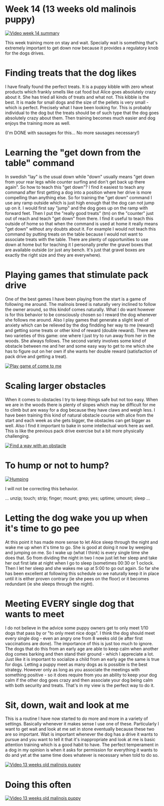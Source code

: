 # Week 14 (13 weeks old malinois puppy)

[![Video week 14 summary](https://img.youtube.com/vi/2BvzfvtySz8/0.jpg)](https://www.youtube.com/watch?v=2BvzfvtySz8)

This week training more on stay and wait. Specially wait is something that's extremely important to get down now because it provides a regulatory knob for the dogs drives. 

# Finding treats that the dog likes
I have finally found the perfect treats. It is a puppy kibble with zero wheat products which frankly smells like cat food but Alice goes absolutely crazy about it. She has tried all kinds of treats and what not. This kibble is the best. It is made for small dogs and the size of the pellets is very small - which is perfect. Precisely what I have been looking for. This is probably individual to the dog but the treats should be of such type that the dog goes absolutely crazy about them. Then training becomes much easier and dog enjoys the training more as well.

(I'm DONE with sausages for this... No more sausages necessary!)

# Learning the "get down from the table" command
In swedish "lay" is the usual down while "down" usually means "get down from your rear legs while counter surfing and don't get back up there again". So how to teach this "get down"? I find it easiest to teach any command after first getting a dog into a position where her drive is more compelling than anything else. So for training the "get down" command I use any ramp outside which is just high enough that the dog can not jump up on it. I would first say "jump" and the dog goes up on the ramp with forward feet. Then I put the "really good treats" (tm) on the "counter" just out of reach and teach "get down" from there. I find it useful to teach this outside of home so that when the command is used at home it really means "get down" without any doubts about it. For example I would not teach this command by putting treats on the table because I would not want to associate treats with the table. There are plenty of opportunities to use down at home but for teaching it I personally prefer the gravel boxes that are available outside (or just any bench. It's just that gravel boxes are exactly the right size and they are everywhere). 

# Playing games that stimulate pack drive
One of the best games I have been playing from the start is a game of following me around. The malinois breed is naturally very inclined to follow the owner around, so this kindof comes naturally. What I do want however is for this behavior to be consciously chosen so I reward the dog whenever she follows me around. Also I play games that generate a slight level of anxiety which can be relieved by the dog findding her way to me (reward) and getting some treats or other kind of reward (double reward). There are two varieties of this game: one where I just try to run away from her in the woods. She always follows. The second variety involves some kind of obstacle between me and her and some easy way to get to me which she has to figure out on her own if she wants her double reward (satisfaction of pack drive and getting a treat). 

[![Play game of come to me](https://img.youtube.com/vi/m7sHvoDMmD8/0.jpg)](https://www.youtube.com/watch?v=m7sHvoDMmD8)

# Scaling larger obstacles
When it comes to obstacles I try to keep things safe but not too easy. When we are in the woods there is plenty of slopes which may be difficult for me to climb but are wasy for a dog because they have claws and weigh less. I have been training this kind of natural obstacle course with alice from the start and each week as she gets bigger, the obstacles can get bigger as well. Also I find it important to bake in some intellectual work here as well. This is like the previous pack drive exercise but a bit more physically challenging. 

[![Find a way with an obstacle](https://img.youtube.com/vi/QAsFjWSFR6U/0.jpg)](https://www.youtube.com/watch?v=QAsFjWSFR6U)

# To hump or not to hump? 

[![Humping](https://img.youtube.com/vi/tKNnzZOSvnw/0.jpg)](https://www.youtube.com/watch?v=tKNnzZOSvnw)

I will not be correcting this behavior.

... unzip; touch; strip; finger; mount; grep; yes; uptime; umount; sleep ...

# Letting the dog wake you up when it's time to go pee
At this point it has made more sense to let Alice sleep through the night and wake me up when it's time to go. She is good at doing it now by weeping and jumping on me. So I wake up (what I think) is every single time she does that. So from dividing the night in two I now just let her sleep and take her out first late at night when I go to sleep (sometimes 00:30 or 1 oclock. Then I let her sleep and she wakes me up at 5:00 to go out again. So far she has been excellent at following this schedule so we naturally keep it in place until it is either proven contrary (ie she pees on the floor) or it becomes redundant (ie she sleeps through the night). 

# Meeting EVERY single dog that wants to meet
I do not believe in the advice some puppy owners get to only meet 1/10 dogs that pass by or "to only meet nice dogs". I think the dog should meet every single dog - even an angry one from 8 weeks old (ie after first vaccinations are done). The importance of this is just too much to ignore. The dogs that do this from an early age are able to keep calm when another dog comes barking and then stand their ground - which I appreciate a lot. Just like it is important to socialize a child from an early age the same is true for dogs. Letting a puppy meet as many dogs as is possible is the best strategy. However only as long as you associate the meetings with something positive - so it does require from you an ability to keep your dog calm if the other dog goes crazy and then associate your dog being calm with both security and treats. That's in my view is the perfect way to do it. 

# Sit, down, wait and look at me
This is a routine I have now started to do more and more in a variety of settings. Basically whenever it makes sense I use one of these. Particularly I want to get wait and look at me set in stone eventually because these two are so important. Wait is important whenever the dog has a drive it wants to pursue and you want to tell it that it's inappropriate and look at me is basic attention training which is a good habit to have. The perfect temperament in a dog in my opinion is when it asks for permission for everything it wants to do and yet at the same time does whatever is necessary when told to do so. 

[![Video 13 weeks old malinois puppy](https://img.youtube.com/vi/gW-lCZi7Vvw/0.jpg)](https://www.youtube.com/watch?v=gW-lCZi7Vvw)

# Doing this often

[![Video 13 weeks old malinois puppy](https://img.youtube.com/vi/W_d81uTRP1c/0.jpg)](https://www.youtube.com/watch?v=W_d81uTRP1c)


